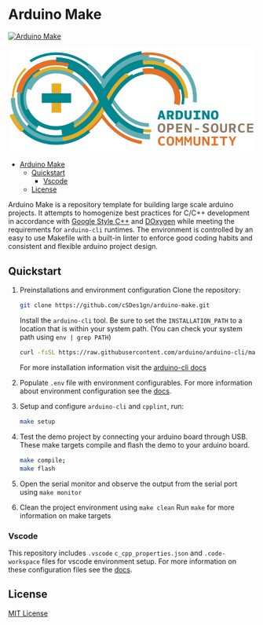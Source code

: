 # Arduino Make
[![Arduino Make](https://github.com/cSDes1gn/arduino-make/workflows/Arduino%20Make/badge.svg?branch=master)](https://github.com/cSDes1gn/arduino-make/actions)

![img](/docs/img/ArduinoCommunityLogo.png)

- [Arduino Make](#arduino-make)
  - [Quickstart](#quickstart)
    - [Vscode](#vscode)
  - [License](#license)

Arduino Make is a repository template for building large scale arduino projects. It attempts to homogenize best practices for C/C++ development in accordance with [Google Style C++](https://google.github.io/styleguide/cppguide.html) and [DOxygen](https://www.doxygen.nl/manual/index.html) while meeting the requirements for `arduino-cli` runtimes. The environment is controlled by an easy to use Makefile with a built-in linter to enforce good coding habits and consistent and flexible arduino project design.

## Quickstart
1. Preinstallations and environment configuration
    Clone the repository:
    ```bash
    git clone https://github.com/cSDes1gn/arduino-make.git
    ```
    Install the `arduino-cli` tool. Be sure to set the `INSTALLATION_PATH` to a location that is within your system path. (You can check your system path using `env | grep PATH`)
    ```bash
    curl -fsSL https://raw.githubusercontent.com/arduino/arduino-cli/master/install.sh | BINDIR=INSTALLATION_PATH sh
    ```
    For more installation information visit the [arduino-cli docs](https://arduino.github.io/arduino-cli/latest/installation/)

2. Populate `.env` file with environment configurables. For more information about environment configuration see the [docs]().

3. Setup and configure `arduino-cli` and `cpplint`, run:
    ```bash
    make setup
    ```
4. Test the demo project by connecting your arduino board through USB. These make targets compile and flash the demo to your arduino board.
    ```bash
    make compile;
    make flash
    ```
1. Open the serial monitor and observe the output from the serial port using `make monitor`
6. Clean the project environment using `make clean`
Run `make` for more information on make targets

### Vscode
This repository includes `.vscode` `c_cpp_properties.json` and `.code-workspace` files for vscode environment setup. For more information on these configuration files see the [docs]().

## License
[MIT License](LICENSE)